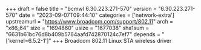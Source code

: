 +++
draft = false
title = "bcmwl 6.30.223.271-570"
version = "6.30.223.271-570"
date = "2023-09-07T09:44:10"
categories = ['network-extra']
upstreamurl = "https://www.broadcom.com/support/802.11"
arch = "x86_64"
size = "1694860"
usize = "1677038"
sha1sum = "6631b61bc76d8b409b5764aafd742870124c7ef7"
depends = "['kernel=6.5.2-1']"
+++
Broadcom 802.11 Linux STA wireless driver